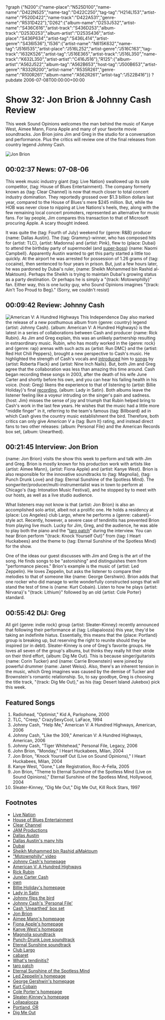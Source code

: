 ?graph {"N200":{"name-place":"N525D100","name-name":"D422N525","name-tag":"D422C250","tag-tag":"H214L153","artist-name":"P520D422","name-track":"D422A531","genre-name":"R531D422"},"D262":{"album-name":"D253J532","artist-name":"S436C616","artist-track":"S436D253","album-track":"D253D253","album-artist":"D253S436","artist-place":"S436P634","artist-tag":"S436L414","artist-genre":"S436I536"},"I536":{"artist-name":"N615K632","name-tag":"J516I535","artist-place":"J516L252","artist-genre":"J516C163","tag-track":"I632K526","artist-tag":"J516E365","artist-track":"J516L350","name-track":"K632L350","artist-artist":"C416J516"},"R125":{"album-artist":"A562J522","album-tag":"A562B653","host-tag":"J500B653","artist-genre":"R332R200","artist-name":"R535R261","genre-name":"R100R261","album-name":"A562R261","artist-tag":"J522B416"}}
?pubdate 2006-07-08T00:00:00+00:00

# Show 32: Jon Brion & Johnny Cash Review
This week Sound Opinions welcomes the man behind the music of Kanye West, Aimee Mann, Fiona Apple and many of your favorite movie soundtracks. Jon Brion joins Jim and Greg in the studio for a conversation and performance. Plus the critics will review one of the final releases from country legend Johnny Cash.

![Jon Brion](http://static.soundopinions.org/images/2006/jonbrion1.jpg)

## 00:02:37 News: 07-08-06
This week music industry giant {tag: Live Nation} swallowed up its sole competitor, {tag: House of Blues Entertainment}. The company formerly known as {tag: Clear Channel} is now that much closer to total concert industry domination. They reportedly grossed over $1.3 billion dollars last year, compared to the House of Blues's mere $245 million. But, while the HOB was never close to nipping at Live Nations's heels, they, along with the few remaining local concert promoters, represented an alternative for music fans. For lay people, Jim compares this transaction to that of Microsoft procuring Apple. A scary thought indeed.

It was quite the {tag: Fourth of July} weekend for {genre: R&B} producer {name: Dallas Austin}. The {tag: Grammy}-winner, who has composed hits for {artist: TLC}, {artist: Madonna} and {artist: Pink}, flew to {place: Dubai} to attend the birthday party of supermodel (and [super-boss](http://www.people.com/people/article/0,,1178538,00.html)) {name: Naomi Campbell}. Apparently Austin wanted to get this party started a little too quickly. At the airport he was arrested for possession of 1.26 grams of {tag: cocaine}, then sentenced to four years in prison. But, just a few hours later, he was pardoned by Dubai's ruler, {name: Sheikh Mohammed bin Rashid al-Maktoum}. Perhaps the Sheikh is trying to maintain Dubai's growing status as a party destination. Or perhaps he is simply a "{track: Motownphilly}" fan. Either way, this is one lucky guy, who Sound Opinions imagines "{track: Ain't Too Proud to Beg}." (Sorry, we couldn't resist)

## 00:09:42 Review: Johnny Cash
![American V: A Hundred Highways](http://is4.mzstatic.com/image/thumb/Music/v4/29/17/fa/2917fa21-c787-b747-2b89-18ca8204c56e/source/600x600bb.jpg "70936/161077518")
This Independence Day also marked the release of a new posthumous album from {genre: country} legend {artist: Johnny Cash}. {album: American V: A Hundred Highways} is the latest in a series of collaborations between Cash and producer {name: Rick Rubin}. As Jim and Greg explain, this was an unlikely partnership resulting in extraordinary music. Rubin, who has mostly worked in the {genre: rock} and {genre: rap} arenas with such acts as {artist: Run DMC} and the {artist: Red Hot Chili Peppers}, brought a new perspective to Cash's music. He highlighted the strength of Cash's vocals and [introduced](http://www.metrolyrics.com/the-first-time-ever-i-saw-your-face-lyrics-roberta-flack.html) him to [songs](http://www.azlyrics.com/lyrics/nineinchnails/hurt.html) by {artist: Roberta Flack} and {artist: Nine Inch Nails}. But, both Jim and Greg agree that the collaboration was less than amazing this time around. Cash began recording these songs in 2003, after the death of his wife June Carter and shortly before his own, and you can hear his failing health in his voice. {host: Greg} likens the experience to that of listening to {artist: Billie Holiday}'s final [recording](https://www.youtube.com/watch?v=UCsxqDq6B04), {album: Lady in Satin}. Both albums leave the listener feeling like a voyeur intruding on the singer's pain and sadness. {host: Jim} misses the sense of joy and triumph that Rubin helped bring to Cash's work in the last few years. He wishes that the music had a little more "middle finger" in it, referring to the team's famous {tag: Billboard} ad in which Cash gives the country music establishment the bird. Therefore, both critics can only give *American V* a {tag: Burn It} rating, and instead direct fans to two other releases: {album: Personal File} and the American Records box set, {album: Unearthed}. 

## 00:21:45 Interview: Jon Brion
{name: Jon Brion} visits the show this week to perform and talk with Jim and Greg. Brion is mostly known for his production work with artists like {artist: Aimee Mann}, {artist: Fiona Apple} and {artist: Kanye West}. Brion is also responsible for the innovative soundtracks to {tag: Magnolia}, {tag: Punch Drunk Love} and {tag: Eternal Sunshine of the Spotless Mind}. The songwriter/producer/multi-instrumentalist was in town to perform at Chicago's {tag: Intonation Music Festival}, and he stopped by to meet with our hosts, as well as a live studio audience.

What listeners may not know is that {artist: Jon Brion} is also an accomplished solo artist, albeit not a prolific one. He holds a residency at {place: Los Angeles} club Largo, where he performs a {genre: cabaret}-style act. Recently, however, a severe case of tendinitis has prevented Brion from playing live much. Lucky for Jim, Greg, and the audience, he was able to play both the piano and the "[taro patch](http://www.taropatch.net/)" during the interview. You can hear Brion perform "{track: Knock Yourself Out}" from {tag: I Heart Huckabees} and the theme to {tag: Eternal Sunshine of the Spotless Mind} for the show.

One of the ideas our guest discusses with Jim and Greg is the art of the song. He finds songs to be "astonishing" and distinguishes them from "performance pieces." Brion's example is the music of {artist: Led Zeppelin}. He loves Zeppelin, but asks the listener to compare their melodies to that of someone like {name: George Gershwin}. Brion adds that one rocker who did manage to write wonderfully constructed songs that will stand the test of time is {name: Kurt Cobain}. Listen to how he plays {artist: Nirvana}'s "{track: Lithium}" followed by an old {artist: Cole Porter} standard. 

## 00:55:42 DIJ: Greg
All girl {genre: indie rock} group {artist: Sleater-Kinney} recently announced that following their performance at {tag: Lollapalooza} this year, they'd be taking an indefinite hiatus. Essentially, this means that the {place: Portland} group is breaking up, but reserving the right to reunite should they be inspired (or in debt). Sleater-Kinney is one of Greg's favorite groups. He loves all seven of the group's albums, but thinks they really hit their stride on their third effort, {album: Dig Me Out}. This is because singer/guitarists {name: Corin Tucker} and {name: Carrie Brownstein} were joined by powerful drummer {name: Janet Weiss}. Also, there's an inherent tension in the music, which Greg imagines was caused by the demise of Tucker and Brownstein's romantic relationship. So, to say goodbye, Greg is choosing the title track, "{track: Dig Me Out}," as his {tag: Desert Island Jukebox} pick this week.

## Featured Songs
1. Radiohead, "Optimist," Kid A, Parlophone, 2000
2. TLC, "Creep," CrazySexyCool, LaFace, 1994
3. Johnny Cash, "Help Me," American V: A Hundred Highways, American, 2006
4. Johnny Cash, "Like the 309," American V: A Hundred Highways, American, 2006
5. Johnny Cash, "Tiger Whitehead," Personal File, Legacy, 2006
6. John Brion, "Monday," I Heart Huckabees, Milan, 2004
7. Jon Brion, "Knock Yourself Out (Live on Sound Opinions)," I Heart Huckabees, Milan, 2004
8. Kanye West, "Gone," Late Registration, Roc-A-Fella, 2005
9. Jon Brion, "Theme to Eternal Sunshine of the Spotless Mind (Live on Sound Opinions)," Eternal Sunshine of the Spotless Mind, Hollywood, 2004
10. Sleater-Kinney, "Dig Me Out," Dig Me Out, Kill Rock Stars, 1997

## Footnotes
- [Live Nation](http://www.livenation.com/)
- [House of Blues Entertainment](http://www.hob.com/)
- [Clear Channel](http://www.clearchannel.com/)
- [JAM Productions](http://jamusa.com/)
- [Dallas Austin](http://www.allmusic.com/artist/dallas-austin-mn0000953267)
- [Dallas Austin's many hits](http://en.wikipedia.org/wiki/List_of_songs_produced_by_Dallas_Austin)
- [Dubai](http://www.definitelydubai.com/)
- [Sheikh Mohammed bin Rashid alMaktoum](http://www.sheikhmohammed.co.ae/vgn-ext-templating/v/index.jsp?vgnextoid=630d0cb40c7bd210VgnVCM1000004d64a8c0RCRD&appInstanceName=default)
- ["Motownphilly" video](https://www.youtube.com/watch?v=OHzkICG47LU)
- [Johnny Cash's homepage](http://www.johnnycash.com/)
- [American V: A Hundred Highways](http://www.metacritic.com/music/artists/cashjohnny/americanv?q=american%20v)
- [Rick Rubin](http://en.wikipedia.org/wiki/Rick_Rubin)
- [June Carter Cash](http://www.allmusic.com/artist/june-carter-cash-mn0000838300)
- [own](http://edition.cnn.com/2003/SHOWBIZ/Music/09/12/cash.obit/)
- [Billie Holiday's homepage](http://www.billieholiday.com/)
- [Lady in Satin](http://www.amazon.com/gp/product/B000002AH9/002-9278548-2607266?v=glance&n=5174)
- [Johnny flips the bird](https://s-media-cache-ec0.pinimg.com/736x/bc/6b/be/bc6bbe16f0628aaca4a6d8e47aad1cf9.jpg)
- [Johnny Cash's 'Personal File'](http://www.amazon.com/gp/product/B000F6YW08/ref=pd_ecc_rvi_4/002-9278548-2607266?ie=UTF8)
- [Cash 'Unearthed' box set](http://www.amazon.com/gp/product/B0000TLA9Q/ref=pd_sim_m_8/002-9278548-2607266?%5Fencoding=UTF8&v=glance&n=5174)
- [Jon Brion](http://www.allmusic.com/artist/jon-brion-mn0000257160)
- [Aimee Mann's homepage](http://www.aimeemann.com/)
- [Fiona Apple's homepage](http://www.fiona-apple.com/)
- [Kanye West's homepage](http://www.kanyewest.com/)
- [Magnolia soundtrack](http://www.soundtrack.net/soundtracks/database/?id=2296)
- [Punch-Drunk Love soundtrack](http://www.imdb.com/title/tt0272338/soundtrack)
- [Eternal Sunshine soundtrack](http://www.amazon.com/gp/product/B0001IXU1W/002-9278548-2607266?v=glance&n=5174)
- [Club Largo](http://www.largo-la.com/largohome.html)
- [cabaret](http://en.wikipedia.org/wiki/Cabaret)
- [What's tendinitis?](http://www.mayoclinic.com/health/tendinitis/DS00153)
- [taro patch](http://www.taropatch.net/)
- [Eternal Sunshine of the Spotless Mind](http://www.imdb.com/title/tt0338013/)
- [Led Zeppelin's homepage](http://www.led-zeppelin.com/)
- [George Gershwin's homepage](http://www.gershwin.com/)
- [Kurt Cobain](http://www.allmusic.com/artist/kurt-cobain-mn0000095243)
- [Cole Porter's homepage](http://www.coleporter.org/)
- [Sleater-Kinney's homepage](http://www.sleater-kinney.com/)
- [Lollapalooza](http://www.lollapalooza.com/)
- [Portland, OR](http://www.portlandonline.com/)
- [Dig Me Out](http://www.allmusic.com/cg/amg.dll?p=amg&token=ADFEAEE47C19DC4FA87520D69D3D4DC7FA7FFB07D063FD831F29461BDFBA3C54DD5F26B904A595CAAEFC6AB679AFF962A2500DDAC0EC53ECBC1B&sql=10:2p7uak5khm3v)

